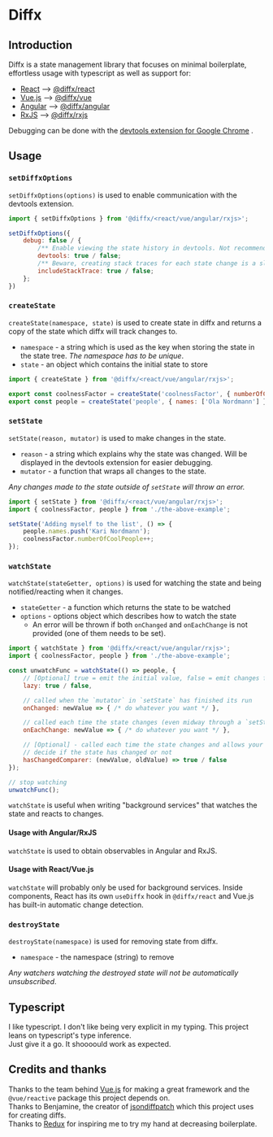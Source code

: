 # Diffx

## Introduction

Diffx is a state management library that focuses on minimal boilerplate, effortless usage with typescript as well as
support for:

* [React](https://reactjs.org/) --> [@diffx/react](https://www.npmjs.com/package/@diffx/react)
* [Vue.js](https://vuejs.org/) --> [@diffx/vue](https://www.npmjs.com/package/@diffx/vue)
* [Angular](https://angular.io/) --> [@diffx/angular](https://www.npmjs.com/package/@diffx/angular)
* [RxJS](https://rxjs.dev/) --> [@diffx/rxjs](https://www.npmjs.com/package/@diffx/rxjs)

Debugging can be done with
the [devtools extension for Google Chrome](https://chrome.google.com/webstore/detail/diffx-devtools/ecijpnkbdaghilfokgbcieakdfbibeec)
.

## Usage

### `setDiffxOptions`

`setDiffxOptions(options)` is used to enable communication with the devtools extension.

```javascript
import { setDiffxOptions } from '@diffx/<react/vue/angular/rxjs>';

setDiffxOptions({
	debug: false / {
		/** Enable viewing the state history in devtools. Not recommended for use in a production environment. */
		devtools: true / false;
		/** Beware, creating stack traces for each state change is a slow operation. Not recommended for use in a production environment. */
		includeStackTrace: true / false;
	};
})
```

### `createState`

`createState(namespace, state)` is used to create state in diffx and returns a copy of the state which diffx will track
changes to.

* `namespace` - a string which is used as the key when storing the state in the state tree. _The namespace has to be
  unique_.
* `state` - an object which contains the initial state to store

```javascript
import { createState } from '@diffx/<react/vue/angular/rxjs>';

export const coolnessFactor = createState('coolnessFactor', { numberOfCoolPeople: 1 });
export const people = createState('people', { names: ['Ola Nordmann'] });
```

### `setState`

`setState(reason, mutator)` is used to make changes in the state.

* `reason` - a string which explains why the state was changed. Will be displayed in the devtools extension for easier
  debugging.
* `mutator` - a function that wraps all changes to the state.

_Any changes made to the state outside of `setState` will throw an error._

```javascript
import { setState } from '@diffx/<react/vue/angular/rxjs>';
import { coolnessFactor, people } from './the-above-example';

setState('Adding myself to the list', () => {
	people.names.push('Kari Nordmann');
	coolnessFactor.numberOfCoolPeople++;
});
```

### `watchState`

`watchState(stateGetter, options)` is used for watching the state and being notified/reacting when it changes.

* `stateGetter` - a function which returns the state to be watched
* `options` - options object which describes how to watch the state
    * An error will be thrown if both `onChanged` and `onEachChange` is not provided (one of them needs to be set).

```javascript
import { watchState } from '@diffx/<react/vue/angular/rxjs>';
import { coolnessFactor, people } from './the-above-example';

const unwatchFunc = watchState(() => people, {
	// [Optional] true = emit the initial value, false = emit changes from now on, default = false
	lazy: true / false,

	// called when the `mutator` in `setState` has finished its run
	onChanged: newValue => { /* do whatever you want */ },

	// called each time the state changes (even midway through a `setState`)
	onEachChange: newValue => { /* do whatever you want */ },

	// [Optional] - called each time the state changes and allows your function to
	// decide if the state has changed or not
	hasChangedComparer: (newValue, oldValue) => true / false
});

// stop watching
unwatchFunc();
```

`watchState` is useful when writing "background services" that watches the state and reacts to changes.  


#### Usage with Angular/RxJS
`watchState` is used to obtain observables in Angular and RxJS.

#### Usage with React/Vue.js
`watchState` will probably only be used for background services. Inside components, React has its own `useDiffx`
hook in `@diffx/react` and Vue.js has built-in automatic change detection.

### `destroyState`

`destroyState(namespace)` is used for removing state from diffx.

* `namespace` - the namespace (string) to remove

_Any watchers watching the destroyed state will not be automatically unsubscribed_.

## Typescript
I like typescript. I don't like being very explicit in my typing. This project leans on typescript's type inference.  
Just give it a go. It shoooould work as expected.

## Credits and thanks

Thanks to the team behind [Vue.js](https://vuejs.org/) for making a great framework and the `@vue/reactive` package this
project depends on.  
Thanks to Benjamine, the creator of [jsondiffpatch](https://github.com/benjamine/jsondiffpatch) which this project uses
for creating diffs.  
Thanks to [Redux](https://redux.js.org/) for inspiring me to try my hand at decreasing boilerplate.
